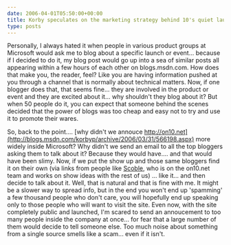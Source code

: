 ```yaml
---
date: 2006-04-01T05:50:00+00:00
title: Korby speculates on the marketing strategy behind 10's quiet launch
type: posts
---
```

Personally, I always hated it when people in various product groups at Microsoft would ask me to blog about a specific launch or event... because if I decided to do it, my blog post would go up into a sea of similar posts all appearing within a few hours of each other on blogs.msdn.com. How does that make you, the reader, feel? Like you are having information pushed at you through a channel that is normally about technical matters. Now, if one blogger does that, that seems fine... they are involved in the product or event and they are excited about it... why shouldn't they blog about it? But when 50 people do it, you can expect that someone behind the scenes decided that the power of blogs was too cheap and easy not to try and use it to promote their wares.

So, back to the point.... [why didn't we annouce <a href="http://on10.net">http://on10.net](http://blogs.msdn.com/korbyp/archive/2006/03/31/566198.aspx) more widely inside Microsoft</a>? Why didn't we send an email to all the top bloggers asking them to talk about it? Because they would have.... and that would have been slimy. Now, if we put the show up and those same bloggers find it on their own (via links from people like [Scoble](http://scobleizer.wordpress.com/2006/03/12/more-hype-than-an-origami-yeah-thats-on10net/), who is on the on10.net team and works on show ideas with the rest of us) ... like it... and then decide to talk about it. Well, that is natural and that is fine with me. It might be a slower way to spread info, but in the end you won't end up 'spamming' a few thousand people who don't care, you will hopefully end up speaking only to those people who will want to visit the site. Even now, with the site completely public and launched, I'm scared to send an annoucement to too many people inside the company at once... for fear that a large number of them would decide to tell someone else. Too much noise about something from a single source smells like a scam... even if it isn't.
